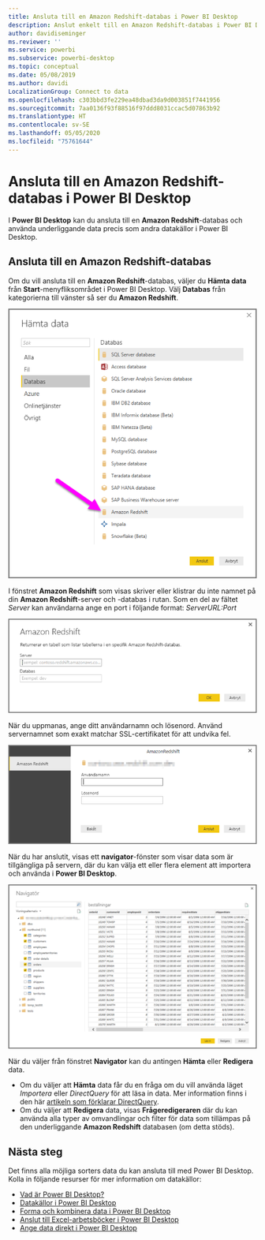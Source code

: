 ```yaml
---
title: Ansluta till en Amazon Redshift-databas i Power BI Desktop
description: Anslut enkelt till en Amazon Redshift-databas i Power BI Desktop
author: davidiseminger
ms.reviewer: ''
ms.service: powerbi
ms.subservice: powerbi-desktop
ms.topic: conceptual
ms.date: 05/08/2019
ms.author: davidi
LocalizationGroup: Connect to data
ms.openlocfilehash: c303bbd3fe229ea48dbad3da9d003851f7441956
ms.sourcegitcommit: 7aa0136f93f88516f97ddd8031ccac5d07863b92
ms.translationtype: HT
ms.contentlocale: sv-SE
ms.lasthandoff: 05/05/2020
ms.locfileid: "75761644"
---
```

# <a name="connect-to-an-amazon-redshift-database-in-power-bi-desktop"></a>Ansluta till en Amazon Redshift-databas i Power BI Desktop
I **Power BI Desktop** kan du ansluta till en **Amazon Redshift**-databas och använda underliggande data precis som andra datakällor i Power BI Desktop.

## <a name="connect-to-an-amazon-redshift-database"></a>Ansluta till en Amazon Redshift-databas
Om du vill ansluta till en **Amazon Redshift**-databas, väljer du **Hämta data** från **Start**-menyfliksområdet i Power BI Desktop. Välj **Databas** från kategorierna till vänster så ser du **Amazon Redshift**.

![](media/desktop-connect-redshift/connect_redshift_3.png)

I fönstret **Amazon Redshift** som visas skriver eller klistrar du inte namnet på din **Amazon Redshift**-server och -databas i rutan. Som en del av fältet *Server* kan användarna ange en port i följande format: *ServerURL:Port*

![](media/desktop-connect-redshift/connect_redshift_4.png)

När du uppmanas, ange ditt användarnamn och lösenord. Använd servernamnet som exakt matchar SSL-certifikatet för att undvika fel. 

![](media/desktop-connect-redshift/connect_redshift_5.png)

När du har anslutit, visas ett **navigator**-fönster som visar data som är tillgängliga på servern, där du kan välja ett eller flera element att importera och använda i **Power BI Desktop**.

![](media/desktop-connect-redshift/connect_redshift_6.png)

När du väljer från fönstret **Navigator** kan du antingen **Hämta** eller **Redigera** data.

* Om du väljer att **Hämta** data får du en fråga om du vill använda läget *Importera* eller *DirectQuery* för att läsa in data. Mer information finns i den här [artikeln som förklarar DirectQuery](desktop-use-directquery.md).
* Om du väljer att **Redigera** data, visas **Frågeredigeraren** där du kan använda alla typer av omvandlingar och filter för data som tillämpas på den underliggande **Amazon Redshift** databasen (om detta stöds).

## <a name="next-steps"></a>Nästa steg
Det finns alla möjliga sorters data du kan ansluta till med Power BI Desktop. Kolla in följande resurser för mer information om datakällor:

* [Vad är Power BI Desktop?](desktop-what-is-desktop.md)
* [Datakällor i Power BI Desktop](desktop-data-sources.md)
* [Forma och kombinera data i Power BI Desktop](desktop-shape-and-combine-data.md)
* [Anslut till Excel-arbetsböcker i Power BI Desktop](desktop-connect-excel.md)   
* [Ange data direkt i Power BI Desktop](desktop-enter-data-directly-into-desktop.md)   

